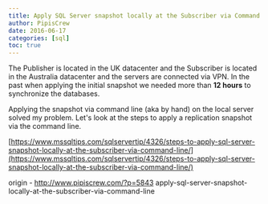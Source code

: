 ```yaml
---
title: Apply SQL Server snapshot locally at the Subscriber via Command Line
author: PipisCrew
date: 2016-06-17
categories: [sql]
toc: true
---
```


The Publisher is located in the UK datacenter and the Subscriber is located in the Australia datacenter and the servers are connected via VPN. In the past when applying the initial snapshot we needed more than **12 hours** to synchronize the databases.

Applying the snapshot via command line (aka by hand) on the local server solved my problem. Let's look at the steps to apply a replication snapshot via the command line.

[https://www.mssqltips.com/sqlservertip/4326/steps-to-apply-sql-server-snapshot-locally-at-the-subscriber-via-command-line/](https://www.mssqltips.com/sqlservertip/4326/steps-to-apply-sql-server-snapshot-locally-at-the-subscriber-via-command-line/)

origin - http://www.pipiscrew.com/?p=5843 apply-sql-server-snapshot-locally-at-the-subscriber-via-command-line